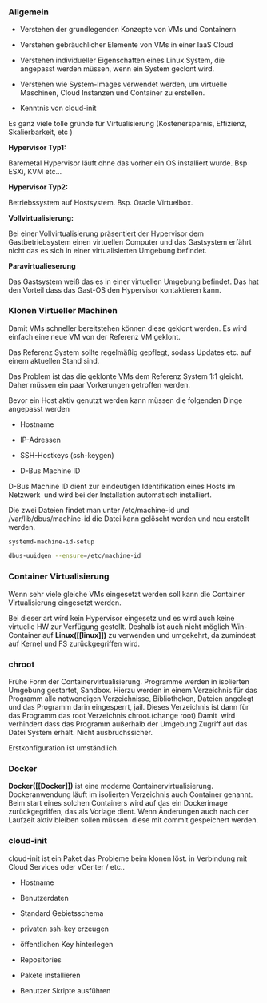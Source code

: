 ### Allgemein

-   Verstehen der grundlegenden Konzepte von VMs und Containern
    
-   Verstehen gebräuchlicher Elemente von VMs in einer IaaS Cloud
    
-   Verstehen individueller Eigenschaften eines Linux System, die angepasst werden müssen, wenn ein System geclont wird.
    
-   Verstehen wie System-Images verwendet werden, um virtuelle Maschinen, Cloud Instanzen und Container zu erstellen.
    
-   Kenntnis von cloud-init
    

Es ganz viele tolle gründe für Virtualisierung (Kostenersparnis, Effizienz, Skalierbarkeit, etc )

**Hypervisor Typ1:**

Baremetal Hypervisor läuft ohne das vorher ein OS installiert wurde. Bsp ESXi, KVM etc...

**Hypervisor Typ2:**

Betriebssystem auf Hostsystem. Bsp. Oracle Virtuelbox.

**Vollvirtualisierung:**

Bei einer Vollvirtualisierung präsentiert der Hypervisor dem Gastbetriebsystem einen virtuellen Computer und das Gastsystem erfährt nicht das es sich in einer virtualisierten Umgebung befindet.

**Paravirtualieserung**

Das Gastsystem weiß das es in einer virtuellen Umgebung befindet. Das hat den Vorteil dass das Gast-OS den Hypervisor kontaktieren kann.

### Klonen Virtueller Machinen

Damit VMs schneller bereitstehen können diese geklont werden. Es wird einfach eine neue VM von der Referenz VM geklont.

Das Referenz System sollte regelmäßig gepflegt, sodass Updates etc. auf einem aktuellen Stand sind.

Das Problem ist das die geklonte VMs dem Referenz System 1:1 gleicht. Daher müssen ein paar Vorkerungen getroffen werden.

Bevor ein Host aktiv genutzt werden kann müssen die folgenden Dinge angepasst werden

-   Hostname
    
-   IP-Adressen
    
-   SSH-Hostkeys (ssh-keygen)
    
-   D-Bus Machine ID
    

D-Bus Machine ID dient zur eindeutigen Identifikation eines Hosts im Netzwerk  und wird bei der Installation automatisch installiert.

Die zwei Dateien findet man unter /etc/machine-id und /var/lib/dbus/machine-id die Datei kann gelöscht werden und neu erstellt werden.
```bash
systemd-machine-id-setup

dbus-uuidgen --ensure=/etc/machine-id
```
### Container Virtualisierung

Wenn sehr viele gleiche VMs eingesetzt werden soll kann die Container Virtualisierung eingesetzt werden.

Bei dieser art wird kein Hypervisor eingesetz und es wird auch keine virtuelle HW zur Verfügung gestellt. Deshalb ist auch nicht möglich Win-Container auf **Linux([[linux]])** zu verwenden und umgekehrt, da zumindest auf Kernel und FS zurückgegriffen wird.

### chroot

Frühe Form der Containervirtualisierung. Programme werden in isolierten Umgebung gestartet, Sandbox. Hierzu werden in einem Verzeichnis für das Programm alle notwendigen Verzeichnisse, Bibliotheken, Dateien angelegt und das Programm darin eingesperrt, jail. Dieses Verzeichnis ist dann für das Programm das root Verzeichnis chroot.(change root) Damit  wird verhindert dass das Programm außerhalb der Umgebung Zugriff auf das Datei System erhält. Nicht ausbruchssicher.

Erstkonfiguration ist umständlich.

### Docker

**Docker([[Docker]])** ist eine moderne Containervirtualisierung. Dockeranwendung läuft im isolierten Verzeichnis auch Container genannt. Beim start eines solchen Containers wird auf das ein Dockerimage zurückgegriffen, das als Vorlage dient. Wenn Änderungen auch nach der Laufzeit aktiv bleiben sollen müssen  diese mit commit gespeichert werden.

### cloud-init

cloud-init ist ein Paket das Probleme beim klonen löst. in Verbindung mit Cloud Services oder vCenter / etc..

-   Hostname
    
-   Benutzerdaten
    
-   Standard Gebietsschema
    
-   privaten ssh-key erzeugen
    
-   öffentlichen Key hinterlegen
    
-   Repositories
    
-   Pakete installieren
    
-   Benutzer Skripte ausführen